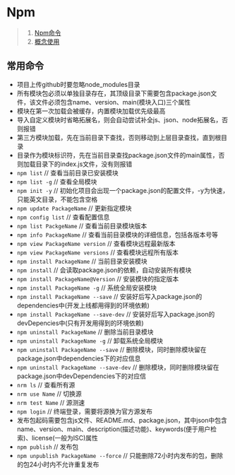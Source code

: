 # Npm
>1. [Npm命令](https://blog.csdn.net/u012982629/article/details/80676928?spm=1001.2101.3001.6650.14&utm_medium=distribute.pc_relevant.none-task-blog-2%7Edefault%7EBlogCommendFromBaidu%7Edefault-14.pc_relevant_default&depth_1-utm_source=distribute.pc_relevant.none-task-blog-2%7Edefault%7EBlogCommendFromBaidu%7Edefault-14.pc_relevant_default&utm_relevant_index=18 "npm")
>2. [概念使用](https://www.bilibili.com/video/BV1a34y167AZ?spm_id_from=333.999.0.0 "npm")

## 常用命令
+ 项目上传github时要忽略node_modules目录
+ 所有模块包必须以单独目录存在，其顶级目录下需要包含package.json文件，该文件必须包含name、version、main(模块入口)三个属性
+ 模块在第一次加载会被缓存，内置模块加载优先级最高
+ 导入自定义模块时省略拓展名，则会自动尝试补全js、json、node拓展名，否则报错
+ 第三方模块加载，先在当前目录下查找，否则移动到上层目录查找，直到根目录
+ 目录作为模块标识符，先在当前目录查找package.json文件的main属性，否则加载目录下的index.js文件，没有则报错
+ `npm list`	// 查看当前目录已安装模块
+ `npm list -g`	// 查看全局模块
+ `npm init -y`	// 初始化项目会出现一个package.json的配置文件，-y为快速，只能英文目录，不能包含空格
+ `npm update PackageName`	// 更新指定模块
+ `npm config list`	// 查看配置信息
+ `npm list PackgeName`	// 查看当前目录模块版本
+ `npm info PackageName`	// 查看当前目录模块的详细信息，包括各版本号等
+ `npm view PackageName version`	// 查看模块远程最新版本
+ `npm view PackageName versions`	// 查看模块远程所有版本
+ `npm install PackageName` // 当前目录安装模块
+ `npm install`	// 会读取package.json的依赖，自动安装所有模块
+ `npm install PackageName@Version`	// 安装模块的指定版本
+ `npm install PackageName -g`	// 系统全局安装模块
+ `npm install PackageName --save`	// 安装好后写入package.json的dependencies中(开发上线都用得到的环境依赖)
+ `npm install PackageName --save-dev`	// 安装好后写入package.json的devDepencies中(只有开发用得到的环境依赖)
+ `npm uninstall PackageName`	// 删除当前目录模块
+ `npm uninstall PackageName -g`	// 卸载系统全局模块
+ `npm uninstall PackageName --save`	// 删除模块，同时删除模块留在package.json中dependencies下的对应信息
+ `npm uninstall PackageName --save-dev`	// 删除模块，同时删除模块留在package.json中devDependencies下的对应信
+ `nrm ls`	// 查看所有源
+ `nrm use Name`	// 切换源	
+ `nrm test Name`	// 源测速
+ `npm login`	// 终端登录，需要将源换为官方源发布
+ 发布包起码需要包含js文件、README.md、package.json，其中json中包含name、version、main、description(描述功能)、keywords(便于用户检索)、license(一般为ISC)属性
+ `npm publish`	// 发布包
+ `npm unpublish PackageName --force`	// 只能删除72小时内发布的包，删除的包24小时内不允许重复发布